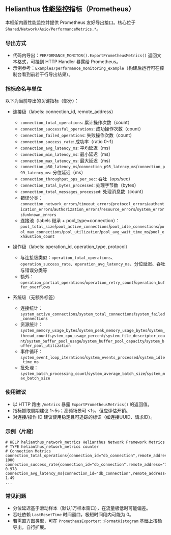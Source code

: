 ## Helianthus 性能监控指标（Prometheus）

本框架内置性能监控并提供 Prometheus 友好导出接口。核心位于 `Shared/Network/Asio/PerformanceMetrics.*`。

### 导出方式
- 代码内导出：`PERFORMANCE_MONITOR().ExportPrometheusMetrics()` 返回文本格式，可挂到 HTTP Handler 暴露给 Prometheus。
- 示例参考：`Examples/performance_monitoring_example`（构建后运行可在控制台看到前若干行导出结果）。

### 指标命名与单位
以下为当前导出的关键指标（部分）：

- 连接级（labels: connection_id, remote_address）
  - `connection_total_operations`: 累计操作次数（count）
  - `connection_successful_operations`: 成功操作次数（count）
  - `connection_failed_operations`: 失败操作次数（count）
  - `connection_success_rate`: 成功率（ratio 0~1）
  - `connection_avg_latency_ms`: 平均延迟（ms）
  - `connection_min_latency_ms`: 最小延迟（ms）
  - `connection_max_latency_ms`: 最大延迟（ms）
  - `connection_p50_latency_ms`/`connection_p95_latency_ms`/`connection_p99_latency_ms`: 分位延迟（ms）
  - `connection_throughput_ops_per_sec`: 吞吐（ops/sec）
  - `connection_total_bytes_processed`: 处理字节数（bytes）
  - `connection_total_messages_processed`: 处理消息数（count）
  - 错误分类：`connection_network_errors`/`timeout_errors`/`protocol_errors`/`authentication_errors`/`authorization_errors`/`resource_errors`/`system_errors`/`unknown_errors`
  - 连接池（labels 继承 + pool_type=connection）：`pool_total_size`/`pool_active_connections`/`pool_idle_connections`/`pool_max_connections`/`pool_utilization`/`pool_avg_wait_time_ms`/`pool_exhaustion_count`

- 操作级（labels: operation_id, operation_type, protocol）
  - 与连接级类似：`operation_total_operations`、`operation_success_rate`、`operation_avg_latency_ms`、分位延迟、吞吐与错误分类等
  - 额外：`operation_partial_operations`/`operation_retry_count`/`operation_buffer_overflows`

- 系统级（无额外标签）
  - 连接统计：`system_active_connections`/`system_total_connections`/`system_failed_connections`
  - 资源统计：`system_memory_usage_bytes`/`system_peak_memory_usage_bytes`/`system_thread_count`/`system_cpu_usage_percent`/`system_file_descriptor_count`/`system_buffer_pool_usage`/`system_buffer_pool_capacity`/`system_buffer_pool_utilization`
  - 事件循环：`system_event_loop_iterations`/`system_events_processed`/`system_idle_time_ms`
  - 批处理：`system_batch_processing_count`/`system_average_batch_size`/`system_max_batch_size`

### 使用建议
- 以 HTTP 路由 `/metrics` 暴露 `ExportPrometheusMetrics()` 的返回值。
- 指标抓取周期建议 1~5s；高频场景可 <1s，但应评估开销。
- 对连接/操作 ID 建议使用稳定且可追踪的标识（如连接UUID、请求ID）。

### 示例（片段）
```
# HELP helianthus_network_metrics Helianthus Network Framework Metrics
# TYPE helianthus_network_metrics counter
# Connection Metrics
connection_total_operations{connection_id="db_connection",remote_address="127.0.0.1:3306"} 1000
connection_success_rate{connection_id="db_connection",remote_address="127.0.0.1:3306"} 0.978
connection_avg_latency_ms{connection_id="db_connection",remote_address="127.0.0.1:3306"} 1.49
...
```

### 常见问题
- 分位延迟基于滑动样本（默认1万样本窗口），在流量极低时可能偏差。
- 吞吐依赖 `LastResetTime` 时间窗口，极短时间段内可能为 0。
- 若需直方图类型，可在 `PrometheusExporter::FormatHistogram` 基础上按桶导出，自行扩展。

